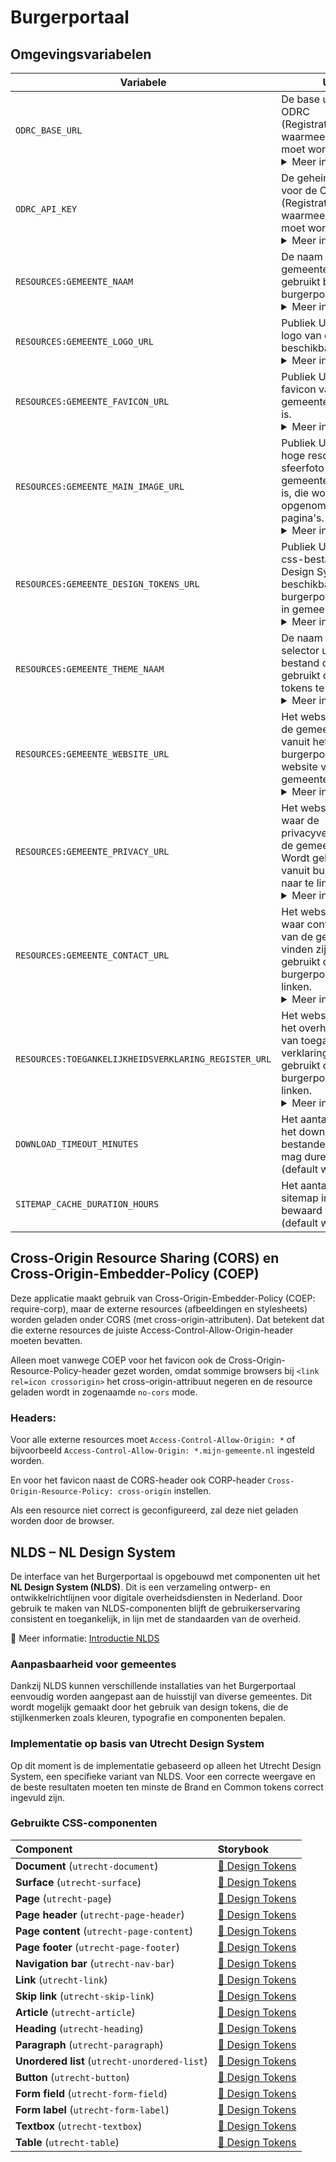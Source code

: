 # Burgerportaal

## Omgevingsvariabelen

| Variabele                                            | Uitleg                                                                                                                                                                                                                                                             |
| ---------------------------------------------------- | ------------------------------------------------------------------------------------------------------------------------------------------------------------------------------------------------------------------------------------------------------------------ |
| `ODRC_BASE_URL`                                      | De base url van de ODRC (Registratiecomponent) waarmee gekoppeld moet worden. <details> <summary>Meer informatie </summary>Bijvoorbeeld: `https://odrc.mijn-gemeente.nl` </details>                                                                                |
| `ODRC_API_KEY`                                       | De geheime sleutel voor de ODRC (Registratiecomponent) waarmee gekoppeld moet worden. <details> <summary>Meer informatie </summary>Bijvoorbeeld: `VM2B!ccnebNe.M*gxH63*NXc8iTiAGhp`</details>                                                                      |
| `RESOURCES:GEMEENTE_NAAM`                            | De naam van de gemeente die wordt gebruikt binnen het burgerportaal. <details><summary>Meer informatie</summary> Bijvoorbeeld: Mijn</details>                                                                                                                      |
| `RESOURCES:GEMEENTE_LOGO_URL`                        | Publiek URL waar het logo van de gemeente beschikbaar is. <details><summary>Meer informatie</summary> Bijvoorbeeld: `https://www.mijn-gemeente.nl/logo.svg`</details>                                                                                              |
| `RESOURCES:GEMEENTE_FAVICON_URL`                     | Publiek URL waar het favicon van de gemeente beschikbaar is. <details><summary>Meer informatie</summary> Bijvoorbeeld: `https://www.mijn-gemeente.nl/favicon.ico`</details>                                                                                        |
| `RESOURCES:GEMEENTE_MAIN_IMAGE_URL`                  | Publiek URL waar een hoge resolutie sfeerfoto van de gemeente beschikbaar is, die wordt opgenomen in alle pagina's. <details><summary>Meer informatie</summary> Bijvoorbeeld: `https://www.mijn-gemeente.nl/main_img.jpg` </details>                               |
| `RESOURCES:GEMEENTE_DESIGN_TOKENS_URL`               | Publiek URL waar het css-bestand met NL Design System tokens beschikbaar is, om het burgerportaal te stylen in gemeentehuisstijl. <details><summary>Meer informatie </summary>Bijvoorbeeld: `https://unpkg.com/@gemeente/design-tokens/dist/index.css`</details>   |
| `RESOURCES:GEMEENTE_THEME_NAAM`                      | De naam van de selector uit het css-bestand die wordt gebruikt om de NLDS-tokens te scopen. <details><summary>Meer informatie</summary> Bijvoorbeeld: `gemeente-theme` </details>                                                                                  |
| `RESOURCES:GEMEENTE_WEBSITE_URL`                     | Het website-adres van de gemeente, om vanuit het burgerportaal naar de website van de gemeente te linken. <details><summary>Meer informatie</summary> Bijvoorbeeld: `https://www.mijn-gemeente.nl`</details>                                                       |
| `RESOURCES:GEMEENTE_PRIVACY_URL`                     | Het website-adres waar de privacyverklaring van de gemeente staat. Wordt gebruikt om vanuit burgerportaal naar te linken. <details><summary>Meer informatie</summary> Bijvoorbeeld: `https://www.mijn-gemeente.nl/privacy`</details>                               |
| `RESOURCES:GEMEENTE_CONTACT_URL`                     | Het website-adres waar contactgegevens van de gemeente te vinden zijn. Wordt gebruikt om vanuit burgerportaal naar te linken. <details><summary>Meer informatie</summary> Bijvoorbeeld: `https://www.mijn-gemeente.nl/contact`</details>                           |
| `RESOURCES:TOEGANKELIJKHEIDSVERKLARING_REGISTER_URL` | Het website-adres van het overheidsregister van toegankelijkheids­verklaringen. Wordt gebruikt om vanuit burgerportaal naar te linken. <details><summary>Meer informatie</summary> Waarschijnlijk: `https://www.toegankelijkheidsverklaring.nl/register`</details> |
| `DOWNLOAD_TIMEOUT_MINUTES`                           | Het aantal minuten dat het downloaden van bestanden maximaal mag duren. <br/> (default waarde is `10`)                                                                                                                                                             |
| `SITEMAP_CACHE_DURATION_HOURS`                       | Het aantal uur dat de sitemap in de cache bewaard wordt. <br/> (default waarde is `23`)                                                                                                                                                                            |

## Cross-Origin Resource Sharing (CORS) en Cross-Origin-Embedder-Policy (COEP)

Deze applicatie maakt gebruik van Cross-Origin-Embedder-Policy (COEP: require-corp), maar de externe resources (afbeeldingen en stylesheets) worden geladen onder CORS (met cross-origin-attributen). Dat betekent dat die externe resources de juiste Access-Control-Allow-Origin-header moeten bevatten.

Alleen moet vanwege COEP voor het favicon ook de Cross-Origin-Resource-Policy-header gezet worden, omdat sommige browsers bij `<link rel=icon crossorigin>` het cross-origin-attribuut negeren en de resource geladen wordt in zogenaamde `no-cors` mode.

### Headers:

Voor alle externe resources moet `Access-Control-Allow-Origin: *` of bijvoorbeeld `Access-Control-Allow-Origin: *.mijn-gemeente.nl` ingesteld worden.

En voor het favicon naast de CORS-header ook CORP-header `Cross-Origin-Resource-Policy: cross-origin` instellen.

Als een resource niet correct is geconfigureerd, zal deze niet geladen worden door de browser.

## NLDS – NL Design System

De interface van het Burgerportaal is opgebouwd met componenten uit het **NL Design System (NLDS)**. Dit is een verzameling ontwerp- en ontwikkelrichtlijnen voor digitale overheidsdiensten in Nederland. Door gebruik te maken van NLDS-componenten blijft de gebruikerservaring consistent en toegankelijk, in lijn met de standaarden van de overheid.

🔗 Meer informatie: [Introductie NLDS](https://nldesignsystem.nl/handboek/introductie)

### Aanpasbaarheid voor gemeentes

Dankzij NLDS kunnen verschillende installaties van het Burgerportaal eenvoudig worden aangepast aan de huisstijl van diverse gemeentes. Dit wordt mogelijk gemaakt door het gebruik van design tokens, die de stijlkenmerken zoals kleuren, typografie en componenten bepalen.

### Implementatie op basis van Utrecht Design System

Op dit moment is de implementatie gebaseerd op alleen het Utrecht Design System, een specifieke variant van NLDS. Voor een correcte weergave en de beste resultaten moeten ten minste de Brand en Common tokens correct ingevuld zijn.

### Gebruikte CSS-componenten

| Component                                     | Storybook                                                                                                                   |
| :-------------------------------------------- | :-------------------------------------------------------------------------------------------------------------------------- |
| **Document** (`utrecht-document`)             | [🔗 Design Tokens](https://nl-design-system.github.io/utrecht/storybook/?path=/story/css_css-document--design-tokens)       |
| **Surface** (`utrecht-surface`)               | [🔗 Design Tokens](https://nl-design-system.github.io/utrecht/storybook/?path=/story/css_css-surface--design-tokens)        |
| **Page** (`utrecht-page`)                     | [🔗 Design Tokens](https://nl-design-system.github.io/utrecht/storybook/?path=/story/css_css-page--design-tokens)           |
| **Page header** (`utrecht-page-header`)       | [🔗 Design Tokens](https://nl-design-system.github.io/utrecht/storybook/?path=/story/css_css-page-header--design-tokens)    |
| **Page content** (`utrecht-page-content`)     | [🔗 Design Tokens](https://nl-design-system.github.io/utrecht/storybook/?path=/story/css_css-page-content--design-tokens)   |
| **Page footer** (`utrecht-page-footer`)       | [🔗 Design Tokens](https://nl-design-system.github.io/utrecht/storybook/?path=/story/css_css-page-footer--design-tokens)    |
| **Navigation bar** (`utrecht-nav-bar`)        | [🔗 Design Tokens](https://nl-design-system.github.io/utrecht/storybook/?path=/story/css_css-nav-bar--design-tokens)        |
| **Link** (`utrecht-link`)                     | [🔗 Design Tokens](https://nl-design-system.github.io/utrecht/storybook/?path=/story/css_css-link--design-tokens)           |
| **Skip link** (`utrecht-skip-link`)           | [🔗 Design Tokens](https://nl-design-system.github.io/utrecht/storybook/?path=/story/css_css-skip-link--design-tokens)      |
| **Article** (`utrecht-article`)               | [🔗 Design Tokens](https://nl-design-system.github.io/utrecht/storybook/?path=/story/css_css-article--design-tokens)        |
| **Heading** (`utrecht-heading`)               | [🔗 Design Tokens](https://nl-design-system.github.io/utrecht/storybook/?path=/story/css_css-heading-1--design-tokens)      |
| **Paragraph** (`utrecht-paragraph`)           | [🔗 Design Tokens](https://nl-design-system.github.io/utrecht/storybook/?path=/story/css_css-paragraph--design-tokens)      |
| **Unordered list** (`utrecht-unordered-list`) | [🔗 Design Tokens](https://nl-design-system.github.io/utrecht/storybook/?path=/story/css_css-unordered-list--design-tokens) |
| **Button** (`utrecht-button`)                 | [🔗 Design Tokens](https://nl-design-system.github.io/utrecht/storybook/?path=/story/css_css-button--design-tokens)         |
| **Form field** (`utrecht-form-field`)         | [🔗 Design Tokens](https://nl-design-system.github.io/utrecht/storybook/?path=/story/css_css-form-field--design-tokens)     |
| **Form label** (`utrecht-form-label`)         | [🔗 Design Tokens](https://nl-design-system.github.io/utrecht/storybook/?path=/story/css_css-form-label--design-tokens)     |
| **Textbox** (`utrecht-textbox`)               | [🔗 Design Tokens](https://nl-design-system.github.io/utrecht/storybook/?path=/story/css_css-textbox--design-tokens)        |
| **Table** (`utrecht-table`)                   | [🔗 Design Tokens](https://nl-design-system.github.io/utrecht/storybook/?path=/story/css_css-table--design-tokens)          |
